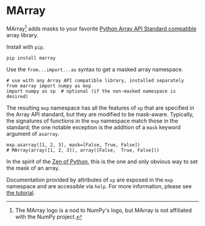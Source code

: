 # MArray

MArray[^1] adds masks to your favorite
[Python Array API Standard compatible](https://data-apis.org/array-api/latest/)
array library.

Install with `pip`.

```shell
pip install marray
```

Use the `from...import...as` syntax to get a masked array namespace.

```python3
# use with any Array API compatible library, installed separately
from marray import numpy as mxp
import numpy as xp  # optional (if the non-masked namespace is desired)
```

The resulting `mxp` namespace has all the features of `xp` that are specified
in the Array API standard, but they are modified to be mask-aware. Typically, the
signatures of functions in the `mxp` namespace match those in the standard;
the one notable exception is the addition of a `mask` keyword argument of `asarray`.

```python3
mxp.asarray([1, 2, 3], mask=[False, True, False])
# MArray(array([1, 2, 3]), array([False,  True, False]))
```

In the spirit of the [Zen of Python](https://peps.python.org/pep-0020/), this is the one
and only obvious way to set the mask of an array.

Documentation provided by attributes of `xp` are exposed in the `mxp`
namespace and are accessible via `help`. For more information, please see
[the tutorial](https://colab.research.google.com/drive/1LaZCK3jvnf40qEjWEhqhhc5e8IWy7vuo?usp=sharing).

[^1]: The MArray logo is a nod to NumPy's logo, but MArray is not affiliated with the NumPy project.
